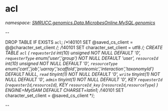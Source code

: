 ﻿# acl
_namespace: [SMRUCC.genomics.Data.MicrobesOnline.MySQL.genomics](./index.md)_

--
 
 DROP TABLE IF EXISTS `acl`;
 /*!40101 SET @saved_cs_client = @@character_set_client */;
 /*!40101 SET character_set_client = utf8 */;
 CREATE TABLE `acl` (
 `requesterId` int(10) unsigned NOT NULL DEFAULT '0',
 `requesterType` enum('user','group') NOT NULL DEFAULT 'user',
 `resourceId` int(10) unsigned NOT NULL DEFAULT '0',
 `resourceType` enum('cart','job','uarray','scaffold','proteomic','interaction','taxonomyId') DEFAULT NULL,
 `read` tinyint(1) NOT NULL DEFAULT '0',
 `write` tinyint(1) NOT NULL DEFAULT '0',
 `admin` tinyint(1) NOT NULL DEFAULT '0',
 KEY `requesterId` (`requesterId`,`resourceId`),
 KEY `resourceId_key` (`resourceId`,`resourceType`)
 ) ENGINE=MyISAM DEFAULT CHARSET=latin1;
 /*!40101 SET character_set_client = @saved_cs_client */;
 
 --




